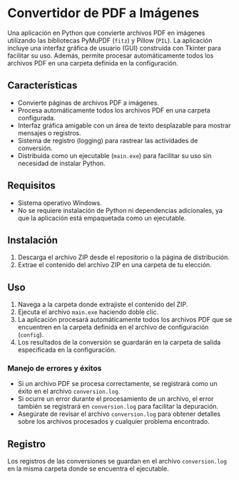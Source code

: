 # Convertidor de PDF a Imágenes

Una aplicación en Python que convierte archivos PDF en imágenes utilizando las bibliotecas PyMuPDF (`fitz`) y Pillow (`PIL`). La aplicación incluye una interfaz gráfica de usuario (GUI) construida con Tkinter para facilitar su uso. Además, permite procesar automáticamente todos los archivos PDF en una carpeta definida en la configuración.

## Características
- Convierte páginas de archivos PDF a imágenes.
- Procesa automáticamente todos los archivos PDF en una carpeta configurada.
- Interfaz gráfica amigable con un área de texto desplazable para mostrar mensajes o registros.
- Sistema de registro (logging) para rastrear las actividades de conversión.
- Distribuida como un ejecutable (`main.exe`) para facilitar su uso sin necesidad de instalar Python.

## Requisitos
- Sistema operativo Windows.
- No se requiere instalación de Python ni dependencias adicionales, ya que la aplicación está empaquetada como un ejecutable.

## Instalación
1. Descarga el archivo ZIP desde el repositorio o la página de distribución.
2. Extrae el contenido del archivo ZIP en una carpeta de tu elección.

## Uso
1. Navega a la carpeta donde extrajiste el contenido del ZIP.
2. Ejecuta el archivo `main.exe` haciendo doble clic.
3. La aplicación procesará automáticamente todos los archivos PDF que se encuentren en la carpeta definida en el archivo de configuración (`config`).
4. Los resultados de la conversión se guardarán en la carpeta de salida especificada en la configuración.

### Manejo de errores y éxitos
- Si un archivo PDF se procesa correctamente, se registrará como un éxito en el archivo `conversion.log`.
- Si ocurre un error durante el procesamiento de un archivo, el error también se registrará en `conversion.log` para facilitar la depuración.
- Asegúrate de revisar el archivo `conversion.log` para obtener detalles sobre los archivos procesados y cualquier problema encontrado.

## Registro
Los registros de las conversiones se guardan en el archivo `conversion.log` en la misma carpeta donde se encuentra el ejecutable.

